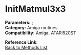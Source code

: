 # InitMatmul3x3

**Parameters:** ;  
**Category:** Amiga routines  
**Compatibility:** Amiga, ATARI520ST  

**Reference Link:**  
[Back to Methods List](../../SUMMARY.md)
